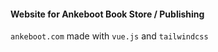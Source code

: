 #### Website for Ankeboot Book Store / Publishing

`ankeboot.com` made with `vue.js` and `tailwindcss`
